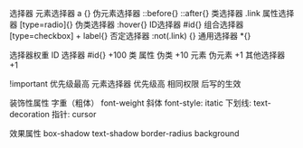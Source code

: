 选择器
元素选择器 a {}
伪元素选择器 ::before{} ::after{}
类选择器 .link
属性选择器 [type=radio]{}
伪类选择器 :hover{}
ID选择器 #id{}
组合选择器 [type=checkbox] + label{}
否定选择器 :not(.link) {}
通用选择器 *{}

选择器权重
ID 选择器 #id{} +100
类 属性 伪类 +10
元素 伪元素 +1
其他选择器 +1

!important 优先级最高
元素选择器 优先级高
相同权限 后写的生效

装饰性属性
字重（粗体） font-weight
斜体 font-style: itatic
下划线: text-decoration
指针: cursor

效果属性
box-shadow
text-shadow
border-radius
background
